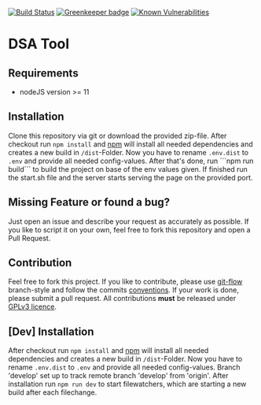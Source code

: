[![Build Status](https://travis-ci.com/FlorianMaak/dsa-tool.svg?token=9EGyLHNBeWuwkrWi79zz&branch=master)](https://travis-ci.com/FlorianMaak/dsa-tool)
[![Greenkeeper badge](https://badges.greenkeeper.io/FlorianMaak/dsa-tool.svg)](https://greenkeeper.io/)
[![Known Vulnerabilities](https://snyk.io/test/github/FlorianMaak/dsa-tool/badge.svg)](https://snyk.io/test/github/FlorianMaak/dsa-tool)

# DSA Tool

## Requirements
* nodeJS version >= 11

## Installation
Clone this repository via git or download the provided zip-file.
After checkout run ```npm install``` and [npm](https://www.npmjs.com/) will install all needed dependencies and creates a new build in ```/dist```-Folder.
Now you have to rename ```.env.dist``` to ```.env``` and provide all needed config-values.
After that's done, run ´´´npm run build``` to build the project on base of the env values given.
If finished run the start.sh file and the server starts serving the page on the provided port.

## Missing Feature or found a bug?
Just open an issue and describe your request as accurately as possible. If you like to script it on your own, feel free to fork this repository and open a Pull Request.

## Contribution
Feel free to fork this project. If you like to contribute, please use [git-flow](https://github.com/nvie/gitflow)
branch-style and follow the commits [conventions](https://github.com/FlorianMaak/dsa-tool/wiki/Conventions). If your work is done, please submit a
pull request. All contributions **must** be released under [GPLv3 licence](https://github.com/FlorianMaak/p0weruser/blob/master/LICENSE).

## [Dev] Installation
After checkout run ```npm install``` and [npm](https://www.npmjs.com/) will install all needed dependencies and creates a new build in ```/dist```-Folder.
Now you have to rename ```.env.dist``` to ```.env``` and provide all needed config-values.
Branch 'develop' set up to track remote branch 'develop' from 'origin'. After installation run
```npm run dev``` to start filewatchers, which are starting a new build after each filechange. 
